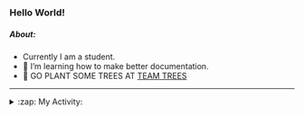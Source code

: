 ### Hello World!

##### About:
- Currently I am a student.
- 🌱 I’m learning how to make better documentation.
- 🌱 GO PLANT SOME TREES AT [TEAM TREES](https://teamtrees.org/)

---
<details>
  <summary>:zap: My Activity:</summary>
  
<!--START_SECTION:waka-->
![Code Time](http://img.shields.io/badge/Code%20Time-1%2C165%20hrs%2052%20mins-blue)

**I'm a Night 🦉** 

```text
🌞 Morning                1907 commits        ███░░░░░░░░░░░░░░░░░░░░░░   10.14 % 
🌆 Daytime                6385 commits        ████████░░░░░░░░░░░░░░░░░   33.94 % 
🌃 Evening                5372 commits        ███████░░░░░░░░░░░░░░░░░░   28.55 % 
🌙 Night                  5150 commits        ███████░░░░░░░░░░░░░░░░░░   27.37 % 
```
📅 **I'm Most Productive on Wednesday** 

```text
Monday                   2659 commits        ████░░░░░░░░░░░░░░░░░░░░░   14.13 % 
Tuesday                  2578 commits        ███░░░░░░░░░░░░░░░░░░░░░░   13.70 % 
Wednesday                4392 commits        ██████░░░░░░░░░░░░░░░░░░░   23.34 % 
Thursday                 2437 commits        ███░░░░░░░░░░░░░░░░░░░░░░   12.95 % 
Friday                   1947 commits        ███░░░░░░░░░░░░░░░░░░░░░░   10.35 % 
Saturday                 1644 commits        ██░░░░░░░░░░░░░░░░░░░░░░░   08.74 % 
Sunday                   3157 commits        ████░░░░░░░░░░░░░░░░░░░░░   16.78 % 
```


📊 **This Week I Spent My Time On** 

```text
🔥 Editors: 
IntelliJ                 5 hrs 29 mins       █████████████████████████   100.00 % 

🐱‍💻 Projects: 
intro                    5 hrs 15 mins       ████████████████████████░   95.64 % 
android-demo             8 mins              █░░░░░░░░░░░░░░░░░░░░░░░░   02.55 % 
Unknown Project          5 mins              ░░░░░░░░░░░░░░░░░░░░░░░░░   01.81 % 
```


 Last Updated on 24/08/2023 19:10:45 UTC
<!--END_SECTION:waka-->
</details>
